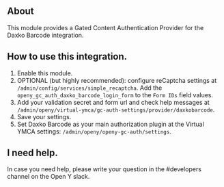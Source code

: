 ## About
This module provides a Gated Content Authentication Provider for the Daxko
 Barcode integration.

## How to use this integration.

1. Enable this module.
2. OPTIONAL (but highly recommended): configure reCaptcha settings at
`/admin/config/services/simple_recaptcha`. Add the
`openy_gc_auth_daxko_barcode_login_form` to the `Form IDs` field values.
3. Add your validation secret and form url and check help messages at
`/admin/openy/virtual-ymca/gc-auth-settings/provider/daxkobarcode`.
4. Save your settings.
5. Set Daxko Barcode as your main authorization plugin
at the Virtual YMCA settings: `/admin/openy/openy-gc-auth/settings`.

## I need help.
In case you need help, please write your question in the #developers channel
 on the Open Y slack.
